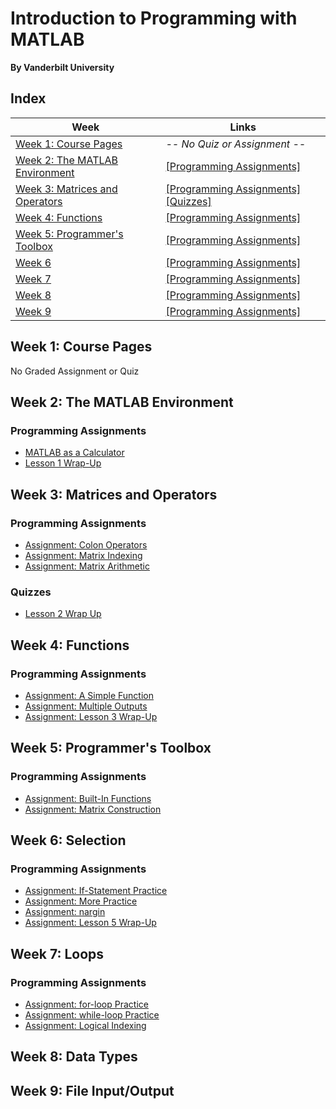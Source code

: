 # Introduction to Programming with MATLAB
__By Vanderbilt University__

## Index
| Week | Links | 
|------|-------|
| [Week 1: Course Pages](#week-1) | _-- No Quiz or Assignment --_|
| [Week 2: The MATLAB Environment](#week-2) | [[Programming Assignments]](#programming-assignments) |
| [Week 3: Matrices and Operators](#week-3) | [[Programming Assignments]](#programming-assignments-1) [[Quizzes]](#quizzes) |
| [Week 4: Functions](#week-4) | [[Programming Assignments]](#programming-assignments-2) |
| [Week 5: Programmer's Toolbox](#week-5) | [[Programming Assignments]](#programming-assignments-3) |
| [Week 6](#week-6) | [[Programming Assignments]](#programming-assignments-5) |
| [Week 7](#week-7) | [[Programming Assignments]](#programming-assignments-6) |
| [Week 8](#week-8) | [[Programming Assignments]](#programming-assignments-7) |
| [Week 9](#week-9) | [[Programming Assignments]](#programming-assignments-8) |


## Week 1: Course Pages
No Graded Assignment or Quiz

## Week 2: The MATLAB Environment
### Programming Assignments
- [MATLAB as a Calculator](week-2/program1.m)
- [Lesson 1 Wrap-Up](week-2/lesson_1_wrap_up.m)

## Week 3: Matrices and Operators
### Programming Assignments
- [Assignment: Colon Operators](week-3/colon_operators.m)
- [Assignment: Matrix Indexing](week-3/matrix_indexing.m)
- [Assignment: Matrix Arithmetic](week-3/matrix_arithmetic.m)

### Quizzes
- [Lesson 2 Wrap Up](week-3/lesson-2-wrap-up.md)

## Week 4: Functions
### Programming Assignments
- [Assignment: A Simple Function](week-4/tri_area.m)
- [Assignment: Multiple Outputs](week-4/corners.m)
- [Assignment: Lesson 3 Wrap-Up](week-4/taxi_fare.m)

## Week 5: Programmer's Toolbox
### Programming Assignments
- [Assignment: Built-In Functions](week-5/minimax.m)
- [Assignment: Matrix Construction](week-5/trio.m)

## Week 6: Selection
### Programming Assignments
- [Assignment: If-Statement Practice](week-6/picker.m)
- [Assignment: More Practice](week-6/eligible.m)
- [Assignment: nargin](week-6/under_age.m)
- [Assignment: Lesson 5 Wrap-Up](week-6/valid_date.m)

## Week 7: Loops
### Programming Assignments
- [Assignment: for-loop Practice](week-7/halfsum.m)
- [Assignment: while-loop Practice](week-7/next_prime.m)
- [Assignment: Logical Indexing](week-7/freezing.m)

## Week 8: Data Types


## Week 9: File Input/Output
